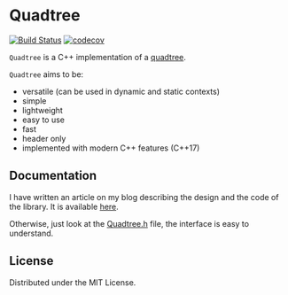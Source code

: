 # Quadtree

[![Build Status](https://travis-ci.org/pvigier/Quadtree.svg?branch=master)](https://travis-ci.org/pvigier/Quadtree)
[![codecov](https://codecov.io/gh/pvigier/Quadtree/branch/master/graph/badge.svg)](https://codecov.io/gh/pvigier/Quadtree)

`Quadtree` is a C++ implementation of a [quadtree](https://en.wikipedia.org/wiki/Quadtree).

`Quadtree` aims to be:

* versatile (can be used in dynamic and static contexts)
* simple
* lightweight
* easy to use
* fast
* header only
* implemented with modern C++ features (C++17)

## Documentation

I have written an article on my blog describing the design and the code of the library. It is available [here](https://pvigier.github.io/2019/07/28/quadtree-collision-detection.html).

Otherwise, just look at the [Quadtree.h](https://github.com/pvigier/ecs/blob/master/include/ecs/EntityManager.h) file, the interface is easy to understand.

## License

Distributed under the MIT License.